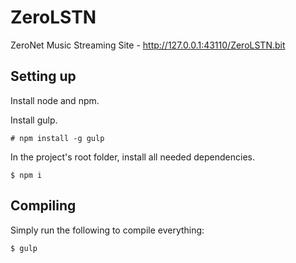 # ZeroLSTN

ZeroNet Music Streaming Site - http://127.0.0.1:43110/ZeroLSTN.bit

## Setting up

Install node and npm.

Install gulp.

```
# npm install -g gulp
```

In the project's root folder, install all needed dependencies.

```
$ npm i
```

## Compiling

Simply run the following to compile everything:

```
$ gulp
```
